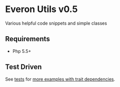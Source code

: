 # Everon Utils v0.5
Various helpful code snippets and simple classes

## Requirements
* Php 5.5+

## Test Driven
See [tests](https://github.com/oliwierptak/everon-utils/blob/development/tests/unit/)
for [more examples with trait dependencies](https://github.com/oliwierptak/everon-factory/tree/development/tests/unit/doubles/).
